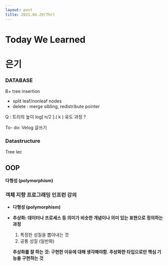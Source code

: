 ```yaml
---
layout: post
title: 2021.04.29(Thr)
---
```


# Today We Learned

# 은기

### DATABASE

B+ tree insertion

- split leaf/nonleaf nodes
- delete : merge sibling, redistribute pointer

Q : 트리의 높이 log[ n/2 ].( k ) 유도 과정 ?

To- do: Velog 글쓰기

### Datastructure

Tree lec

## OOP

**다형성 (polymorphism)**

### 객체 지향 프로그래밍 인프런 강의
- **다형성 (polymorphism)**

- **추상화: 데이터나 프로세스 등 의미가 비슷한 개념이나 의미 있는 표현으로 정의하는 과정**

  1. 특정한 성질을 뽑아내는 것
  2. 공통 성질 (일반화)

  **추상화를 잘 하는 것: 구현한 이유에 대해 생각해야함. 추상화한 타입으로만 핵심 기능을 구현하는 것**

